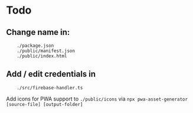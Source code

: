 # Todo

## Change name in:
````
    ./package.json
    ./public/manifest.json
    ./public/index.html
````

## Add / edit credentials in
````
    ./src/firebase-handler.ts
````

Add icons for PWA support to `./public/icons` via  `npx pwa-asset-generator [source-file] [output-folder]`


